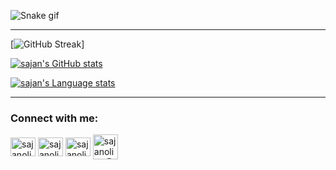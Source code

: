 <!-- <div align="center">
  <img src="https://res.cloudinary.com/teepublic/image/private/s--lIG57B8J--/c_crop,x_10,y_10/c_fit,w_830/c_crop,g_north_west,h_1038,w_1038,x_-104,y_-262/l_upload:v1565806151:production:blanks:vdbwo35fw6qtflw9kezw/fl_layer_apply,g_north_west,x_-215,y_-373/b_rgb:ffffff/c_limit,f_jpg,h_630,q_90,w_630/v1563264328/production/designs/5327140_0.jpg" width="250"/>
</div> -->
![Snake gif](https://github.com/sajanoli7/sajanoli7/blob/output/github-contribution-grid-snake.svg)



***

[![GitHub Streak](https://github-readme-streak-stats.herokuapp.com?user=sajanoli7&theme=dark&hide_border=true&date_format=M%20j%5B%2C%20Y%5D)] 


[![sajan's GitHub stats](https://github-readme-stats-git-masterrstaa-rickstaa.vercel.app/api?username=sajanoli7&count_private=true&line_height=24&show_icons=true&hide_border=true&theme=yeblu)](https://github.com/anuraghazra/github-readme-stats) 

[![sajan's Language stats](https://github-readme-stats-git-masterrstaa-rickstaa.vercel.app/api/top-langs/?username=sajanoli7&layout=compact&langs_count=7&role=OWNER,COLLABORATOR&card_width=250&hide=jupyter%20notebook&hide_border=true&theme=dracula&background=000000)](https://github.com/anuraghazra/github-readme-stats)
___
<h3 align="left">Connect with me:</h3>
<p align="left">
<a href="https://www.linkedin.com/in/sajan-oli-0426a3211/" target="_blank"><img align="center" src="https://raw.githubusercontent.com/rahuldkjain/github-profile-readme-generator/master/src/images/icons/Social/linked-in-alt.svg" alt="sajanoli" height="30" width="40" /></a>
<a href="https://www.facebook.com/sajan.oli.104" target="_blank"><img align="center" src="https://raw.githubusercontent.com/rahuldkjain/github-profile-readme-generator/master/src/images/icons/Social/facebook.svg" alt="sajanoli" height="30" width="40" /></a>
<a href="https://www.instagram.com/sajan.oli.1042/" target="_blank"><img align="center" src="https://raw.githubusercontent.com/rahuldkjain/github-profile-readme-generator/master/src/images/icons/Social/instagram.svg" alt="sajanoli" height="30" width="40" /></a>
<a href = "mailto: sajanoli92@gmail.com" target="_blank"><img align ="center" src="https://user-images.githubusercontent.com/31175326/185788318-1613019b-4a13-4459-8ac9-7ad3136004c6.png" alt="sajanoli92@gmail.com" height="40" width="40" /></a>
</p>

